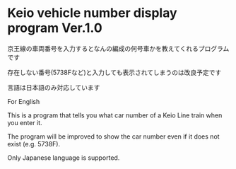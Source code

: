 # Keio vehicle number display program Ver.1.0
京王線の車両番号を入力するとなんの編成の何号車かを教えてくれるプログラムです

存在しない番号(5738Fなど)と入力しても表示されてしまうのは改良予定です

言語は日本語のみ対応しています

For English 

This is a program that tells you what car number of a Keio Line train when you enter it.

The program will be improved to show the car number even if it does not exist (e.g. 5738F).

Only Japanese language is supported.
